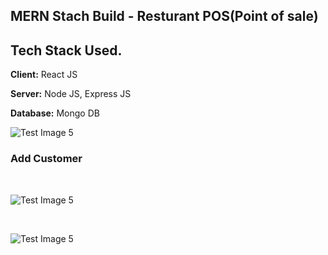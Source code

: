 ## MERN Stach Build - Resturant POS(Point of sale)

## Tech Stack Used.

**Client:** React JS

**Server:** Node JS, Express JS

**Database:** Mongo DB


![Test Image 5](https://res.cloudinary.com/amritrajmaurya/image/upload/v1671549392/Screenshot_20221220_204352_lpg1z6.png)

### Add Customer
<br>

![Test Image 5](https://res.cloudinary.com/amritrajmaurya/image/upload/v1671549540/Screenshot_20221220_204723_igll9u.png)

<br>

![Test Image 5](https://res.cloudinary.com/amritrajmaurya/image/upload/v1671549548/Screenshot_20221220_204754_ncjnou.png)

